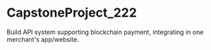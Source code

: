 # CapstoneProject_222
Build API system supporting blockchain payment, integrating in one merchant's app/website.
